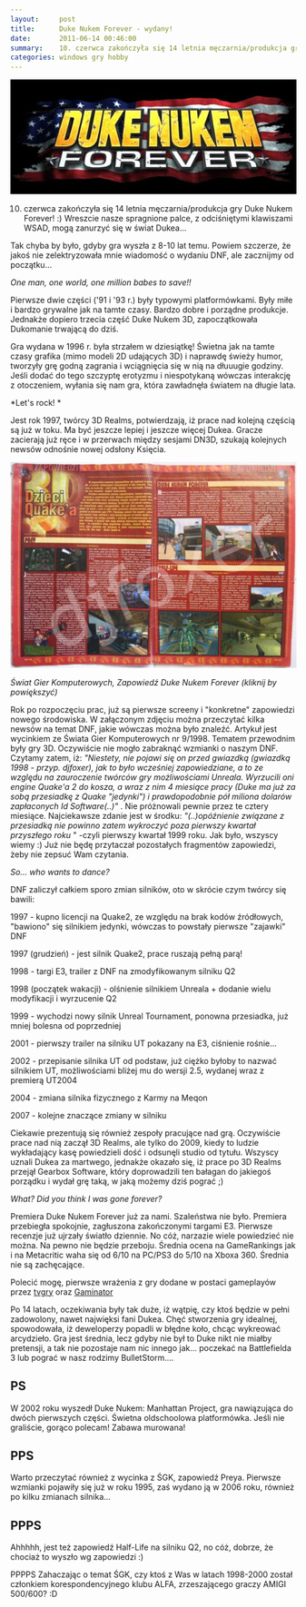 ```yaml
---
layout:     post
title:      Duke Nukem Forever - wydany!
date:       2011-06-14 00:46:00
summary:    10. czerwca zakończyła się 14 letnia męczarnia/produkcja gry Duke Nukem Forever! :) Wreszcie nasze spragnione palce, z odciśniętymi klawiszami WSAD, mogą zanurzyć się w świat Dukea... Tak chyba by było,  gdyby gra wyszła z 8-10 lat temu. Powiem szczerze, że jakoś nie zelektryzowała mnie wiadomość o ...
categories: windows gry hobby
---
```






![desk](https://raw.githubusercontent.com/djfoxer/djfoxer.github.io/master/_img/2011-6-14-_184_/g_-_608x405_-_-_25520x20110613185325_2.jpg)

 


10. czerwca zakończyła się 14 letnia męczarnia/produkcja gry Duke Nukem Forever! :) Wreszcie nasze spragnione palce, z odciśniętymi klawiszami WSAD, mogą zanurzyć się w świat Dukea... 

Tak chyba by było,  gdyby gra wyszła z 8-10 lat temu. Powiem szczerze, że jakoś nie zelektryzowała mnie wiadomość o wydaniu DNF, ale zacznijmy od początku...


 *One man, one world, one million babes to save!!* 

Pierwsze dwie części (&#39;91 i &#39;93 r.) były typowymi platformówkami. Były miłe i bardzo grywalne jak na tamte czasy. Bardzo dobre i porządne produkcje. Jednakże dopiero trzecia część Duke Nukem 3D, zapoczątkowała Dukomanie trwającą do dziś. 

Gra wydana w 1996 r. była strzałem w dziesiątkę! Świetna jak na tamte czasy grafika (mimo modeli 2D udających 3D) i naprawdę świeży humor, tworzyły grę godną zagrania i wciągnięcia się w nią na dłuuugie godziny. Jeśli dodać do tego szczyptę erotyzmu i niespotykaną wówczas interakcję z otoczeniem, wyłania się nam gra, która zawładnęła światem na długie lata.


 *Let&#39;s rock! * 

Jest rok 1997, twórcy 3D Realms, potwierdzają, iż prace nad kolejną częścią są już w toku. Ma być jeszcze lepiej i jeszcze więcej Dukea. Gracze zacierają już ręce i w przerwach między sesjami DN3D, szukają kolejnych newsów odnośnie nowej odsłony Księcia.



![desk](https://raw.githubusercontent.com/djfoxer/djfoxer.github.io/master/_img/2011-6-14-_184_/g_-_608x405_-_-_25520x20110613191812_1.jpg)

 
 *Świat Gier Komputerowych, Zapowiedź Duke Nukem Forever (kliknij by powiększyć)* 

Rok po rozpoczęciu prac, już są pierwsze screeny i &quot;konkretne&quot; zapowiedzi nowego środowiska. 
W załączonym zdjęciu można przeczytać kilka newsów na temat DNF, jakie wówczas można było znaleźć. Artykuł jest wycinkiem ze Świata Gier Komputerowych nr 9/1998. Tematem przewodnim były gry 3D. Oczywiście nie mogło zabraknąć wzmianki o naszym DNF. 
Czytamy zatem, iż:  *&quot;Niestety, nie pojawi się on przed gwiazdką (gwiazdką 1998 - przyp. djfoxer), jak to było wcześniej zapowiedziane, a to ze względu na zauroczenie twórców gry możliwościami Unreala. Wyrzucili oni engine Quake&#39;a 2 do kosza, a wraz z nim 4 miesiące pracy (Duke ma już za sobą przesiadkę z Quake &quot;jedynki&quot;) i prawdopodobnie pół miliona dolarów zapłaconych Id Software(..)&quot;* . Nie próżnowali pewnie przez te cztery miesiące. 
Najciekawsze zdanie jest w środku:  *&quot;(..)opóźnienie związane z przesiadką nie powinno zatem wykroczyć poza pierwszy kwartał przyszłego roku* &quot; -czyli pierwszy kwartał 1999 roku. Jak było, wszyscy wiemy :) Już nie będę przytaczał pozostałych fragmentów zapowiedzi, żeby nie zepsuć Wam czytania. 


 *So... who wants to dance?* 

DNF zaliczył całkiem sporo zmian silników, oto w skrócie czym twórcy się bawili:

1997 - kupno licencji na Quake2, ze względu na brak kodów źródłowych, &quot;bawiono&quot; się silnikiem jedynki, wówczas to powstały pierwsze &quot;zajawki&quot; DNF

1997 (grudzień) - jest silnik Quake2, prace ruszają pełną parą!

1998 - targi E3, trailer z DNF na zmodyfikowanym silniku Q2

1998 (początek wakacji) - olśnienie silnikiem Unreala + dodanie wielu modyfikacji i wyrzucenie Q2 

1999 - wychodzi nowy silnik Unreal Tournament, ponowna przesiadka, już mniej bolesna od poprzedniej

2001 - pierwszy trailer na silniku UT pokazany na E3, ciśnienie rośnie...

2002 - przepisanie silnika UT od podstaw, już ciężko byłoby to nazwać silnikiem UT, możliwościami bliżej mu do wersji 2.5, wydanej wraz z premierą UT2004

2004 - zmiana silnika fizycznego z Karmy na Meqon 

2007 - kolejne znaczące zmiany w silniku


Ciekawie prezentują się również zespoły pracujące nad grą. Oczywiście prace nad nią zaczął 3D Realms, ale tylko do 2009, kiedy to ludzie wykładający kasę powiedzieli dość i odsunęli studio od tytułu. Wszyscy uznali Dukea za martwego, jednakże okazało się, iż prace po 3D Realms przejął Gearbox Software, który doprowadzili ten bałagan do jakiegoś porządku i wydał grę taką, w jaką możemy dziś pograć ;)

 *What? Did you think I was gone forever?* 

Premiera Duke Nukem Forever już za nami. Szaleństwa nie było. Premiera przebiegła spokojnie, zagłuszona zakończonymi targami E3. Pierwsze recenzje już ujrzały światło dziennie. No cóż, narzazie wiele powiedzieć nie można. Na pewno nie będzie przeboju. Średnia ocena na GameRankings jak i na Metacritic waha się od 6/10 na PC/PS3 do 5/10 na Xboxa 360. Średnia nie są zachęcające. 

Polecić mogę, pierwsze wrażenia z gry dodane w postaci gameplayów przez [tvgry](http://tvgry.pl/?ID=1745) oraz [Gaminator](http://www.gaminator.tv/video/19977,Duke-Nukem-Forever-pierwsze-wra%C5%BCenia.html)

Po 14 latach, oczekiwania były tak duże, iż wątpię, czy ktoś będzie w pełni zadowolony, nawet najwięksi fani Dukea. Chęć stworzenia gry idealnej, spowodowała, iż deweloperzy popadli w błędne koło, chcąc wykreować arcydzieło. 
Gra jest średnia, lecz gdyby nie był to Duke nikt nie miałby pretensji, a tak nie pozostaje nam nic innego jak... poczekać na Battlefielda 3 lub pograć w nasz rodzimy BulletStorm....





## PS



W 2002 roku wyszedł Duke Nukem: Manhattan Project, gra nawiązująca do dwóch pierwszych części. Świetna oldschoolowa  platformówka. Jeśli nie graliście, gorąco polecam! Zabawa murowana!



## PPS



Warto przeczytać również z wycinka z ŚGK, zapowiedź Preya. Pierwsze wzmianki pojawiły się już w roku 1995, zaś wydano ją w 2006 roku, również po kilku zmianach silnika...



## PPPS



Ahhhhh, jest też zapowiedź Half-Life na silniku Q2, no cóż, dobrze, że chociaż to wyszło wg zapowiedzi :)

PPPPS
Zahaczając o temat ŚGK, czy ktoś z Was w latach 1998-2000 został członkiem korespondencyjnego klubu ALFA, zrzeszającego graczy AMIGI 500/600? :D


